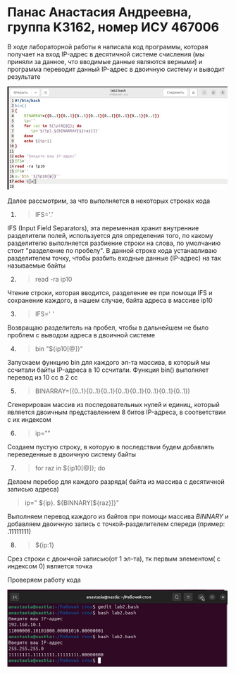 # Панас Анастасия Андреевна, группа K3162, номер ИСУ 467006
В ходе лабораторной работы я написала код программы, которая получает на вход IP-адрес в десятичной системе счисления (мы приняли за данное, что вводимые данные являются верными) и программа переводит данный IP-адрес в двоичную систему и выводит результате

<img width="500" src="2.jpg">

Далее рассмотрим, за что выполняется в некоторых строках кода

1) >IFS='.'

IFS (Input Field Separators), эта переменная хранит внутренние разделители полей, используется для определения того, по какому разделителю выполняется разбиение строки на слова, по умолчанию стоит "разделение по пробелу". В данной строке кода устанавливаю разделителем точку, чтобы разбить входные данные (IP-адрес) на так называемые байты

2) >read -ra ip10

Чтение строки, которая вводится, разделение ее при помощи IFS и сохранение каждого, в нашем случае, байта адреса в массиве ip10

3) >IFS=' '

Возвращаю разделитель на пробел, чтобы в дальнейшем не было проблем с выводом адреса в двоичной системе

4) >bin "${ip10[@]}"

Запускаем функцию bin для каждого эл-та массива, в который мы ссчитали байты IP-адреса в 10 ссчитали. Функция bin() выполняет перевод из 10 сс в 2 сс

5) >BINARRAY=({0..1}{0..1}{0..1}{0..1}{0..1}{0..1}{0..1}{0..1})

Сгенерирован массив из последовательных нулей и единиц, который является двоичным представлением 8 битов IP-адреса, в соответствии с их индексом

6) >ip=""

Создаем пустую строку, в которую в последствии будем добавлять переведенные в двоичную систему байты

7) >for raz in ${ip10[@]}; do

Делаем перебор для каждого разряда( байта из массива с десятичной записью адреса)

>ip=" ${ip}. ${BINNARY[${raz}]}"

Выполняем перевод каждого из байтов при помощи массива _BINNARY_ и добавляем двоичную запись с точкой-разделителем спереди (пример: .11111111)

8) >${ip:1}

Срез строки с двоичной записью(от 1 эл-та), тк первым элементом( с индексом 0) является точка


Проверяем работу кода


<img width="500" src="1.jpg">
